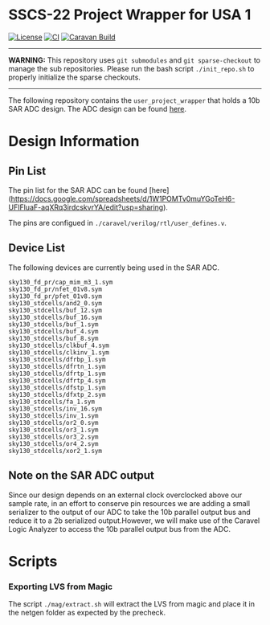 # SSCS-22 Project Wrapper for USA 1

[![License](https://img.shields.io/badge/License-Apache%202.0-blue.svg)](https://opensource.org/licenses/Apache-2.0) [![CI](https://github.com/efabless/caravel_user_project_analog/actions/workflows/user_project_ci.yml/badge.svg)](https://github.com/efabless/caravel_user_project_analog/actions/workflows/user_project_ci.yml) [![Caravan Build](https://github.com/efabless/caravel_user_project_analog/actions/workflows/caravan_build.yml/badge.svg)](https://github.com/efabless/caravel_user_project_analog/actions/workflows/caravan_build.yml)

---

**WARNING:** This repository uses `git submodules` and `git sparse-checkout` to manage the sub repositories.
Please run the bash script `./init_repo.sh` to properly initialize the sparse checkouts.

---

The following repository contains the `user_project_wrapper` that holds a 10b SAR ADC design. The ADC design can be found [here](https://github.com/UAH-IC-Design-Team/sky130-10-bit-SAR-ADC).

# Design Information
## Pin List
The pin list for the SAR ADC can be found [here] (https://docs.google.com/spreadsheets/d/1W1POMTv0muYGoTeH6-UFIFluaF-aqXRq3irdcskvrYA/edit?usp=sharing).

The pins are configued in `./caravel/verilog/rtl/user_defines.v`.

## Device List
The following devices are currently being used in the SAR ADC.
```
sky130_fd_pr/cap_mim_m3_1.sym
sky130_fd_pr/nfet_01v8.sym
sky130_fd_pr/pfet_01v8.sym
sky130_stdcells/and2_0.sym
sky130_stdcells/buf_12.sym
sky130_stdcells/buf_16.sym
sky130_stdcells/buf_1.sym
sky130_stdcells/buf_4.sym
sky130_stdcells/buf_8.sym
sky130_stdcells/clkbuf_4.sym
sky130_stdcells/clkinv_1.sym
sky130_stdcells/dfrbp_1.sym
sky130_stdcells/dfrtn_1.sym
sky130_stdcells/dfrtp_1.sym
sky130_stdcells/dfrtp_4.sym
sky130_stdcells/dfstp_1.sym
sky130_stdcells/dfxtp_2.sym
sky130_stdcells/fa_1.sym
sky130_stdcells/inv_16.sym
sky130_stdcells/inv_1.sym
sky130_stdcells/or2_0.sym
sky130_stdcells/or3_1.sym
sky130_stdcells/or3_2.sym
sky130_stdcells/or4_2.sym
sky130_stdcells/xor2_1.sym
```

## Note on the SAR ADC output
Since our design depends on an external clock overclocked above our sample rate, in an effort to conserve pin resources we are adding a small serializer to the output of our ADC to take the 10b parallel output bus and reduce it to a 2b serialized output.However, we will make use of the Caravel Logic Analyzer to access the 10b parallel output bus from the ADC. 

# Scripts
### Exporting LVS from Magic
The script `./mag/extract.sh` will extract the LVS from magic and place it in the netgen folder as expected by the precheck.

